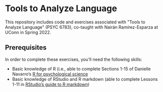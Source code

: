 # Tools to Analyze Language

This repository includes code and exercises associated with "Tools to Analyze Language" (PSYC 6783), co-taught with Nairán Ramírez-Esparza at UConn in Spring 2022.

## Prerequisites

In order to complete these exercises, you'll need the following skills:

- Basic knowledge of R (i.e., able to complete Sections 1-15 of Danielle Navarro’s [R for psychological science](https://psyr.djnavarro.net/index.html)
- Basic knowledge of RStudio and R markdown (able to complete Lessons 1-11 in [RStudio’s guide to R markdown](https://rmarkdown.rstudio.com/lesson-1.html))


